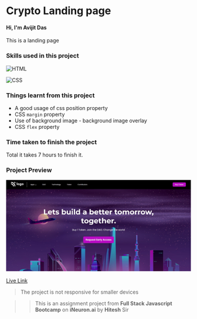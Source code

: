 # Crypto Landing page

#### Hi, I'm Avijit Das

This is a landing page

### Skills used in this project

 ![HTML](https://img.shields.io/badge/HTML5-E34F26?style=for-the-badge&logo=html5&logoColor=white)
 
 ![CSS](https://img.shields.io/badge/CSS3-1572B6?style=for-the-badge&logo=css3&logoColor=white)
 
 ### Things learnt from this project
 - A good usage of css position property
 - CSS `margin` property
- Use of background image
      - background image overlay
- CSS `flex` property 

     
### Time taken to finish the project

Total it takes 7 hours to finish it.

### Project Preview

![](https://raw.githubusercontent.com/Avijit826/html-css-portfolio/main/Images/projects/project5.png)

[Live Link](https://avifrproject05.netlify.app)

> The project is not responsive for smaller devices

>> This is an assignment project from **Full Stack Javascript Bootcamp** on **iNeuron.ai** by **Hitesh** Sir
